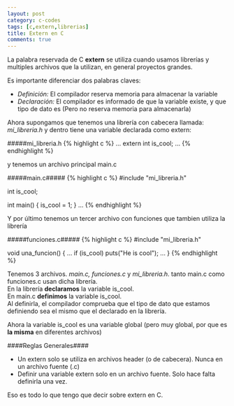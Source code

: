 ```yaml
---
layout: post
category: c-codes
tags: [c,extern,librerias]
title: Extern en C
comments: true
---
```


La palabra reservada de C **extern** se utiliza cuando usamos librerías y multiples archivos que la utilizan, en general proyectos grandes.


Es importante diferenciar dos palabras claves:
- *Definición:* El compilador reserva memoria para almacenar la variable
- *Declaración:* El compilador es informado de que la variable existe, y que tipo de dato es (Pero no reserva memoria para almacenarla)

Ahora supongamos que tenemos una librería con cabecera llamada: *mi_libreria.h* y dentro tiene una variable declarada como extern:

<!-- excerpt -->

#####mi_libreria.h
{% highlight c %}
...
extern int is_cool;
...
{% endhighlight %}

y tenemos un archivo principal main.c

#####main.c#####
{% highlight c %}
#include "mi_libreria.h"

int is_cool;

int main() {
	is_cool = 1;
}
...
{% endhighlight %}

Y por último tenemos un tercer archivo con funciones que tambien utiliza la librería

#####funciones.c#####
{% highlight c %}
#include "mi_libreria.h"

void una_funcion() {
	...
	if (is_cool) puts("He is cool");
	...
}
{% endhighlight %}

Tenemos 3 archivos. *main.c, funciones.c* y *mi_libreria.h*. tanto main.c como funciones.c usan dicha librería.  
En la librería  **declaramos** la variable is_cool.  
En main.c **definimos** la variable is_cool.  
Al definirla, el compilador comprueba que el tipo de dato que estamos definiendo sea el mismo que el declarado en la librería.

Ahora la variable is_cool es una variable global (pero muy global, por que es **la misma** en diferentes archivos)

####Reglas Generales####

* Un extern solo se utiliza en archivos header (o de cabecera). Nunca en un archivo fuente (.c)
* Definir una variable extern solo en un archivo fuente. Solo hace falta definirla una vez.


Eso es todo lo que tengo que decir sobre extern en C.


